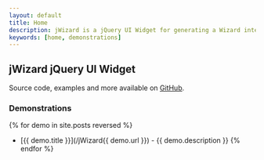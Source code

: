 ```yaml
---
layout: default
title: Home
description: jWizard is a jQuery UI Widget for generating a Wizard interface for your web pages and applications.
keywords: [home, demonstrations]
---
```


## jWizard jQuery UI Widget

Source code, examples and more available on [GitHub](http://github.com/dominicbarnes/jWizard).

### Demonstrations

{% for demo in site.posts reversed %}
 * [{{ demo.title }}](/jWizard{{ demo.url }}) - {{ demo.description }}
{% endfor %}